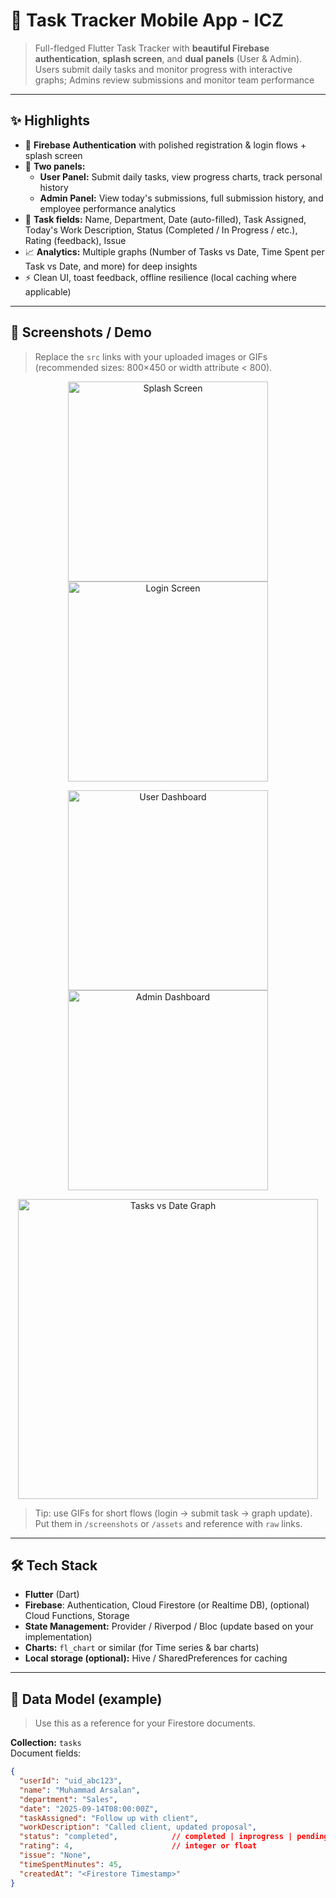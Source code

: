 # 🚀 Task Tracker Mobile App - ICZ

> Full-fledged Flutter Task Tracker with **beautiful Firebase authentication**, **splash screen**, and **dual panels** (User & Admin).  
> Users submit daily tasks and monitor progress with interactive graphs; Admins review submissions and monitor team performance

---

<!-- Badges (uncomment & replace if you want) -->
<!--
[![Flutter](https://img.shields.io/badge/Flutter-2.10-blue)]()
[![License: MIT](https://img.shields.io/badge/License-MIT-green)]()
-->

## ✨ Highlights
- 🔐 **Firebase Authentication** with polished registration & login flows + splash screen  
- 👥 **Two panels:**  
  - **User Panel:** Submit daily tasks, view progress charts, track personal history  
  - **Admin Panel:** View today's submissions, full submission history, and employee performance analytics  
- 📝 **Task fields:** Name, Department, Date (auto-filled), Task Assigned, Today's Work Description, Status (Completed / In Progress / etc.), Rating (feedback), Issue  
- 📈 **Analytics:** Multiple graphs (Number of Tasks vs Date, Time Spent per Task vs Date, and more) for deep insights  
- ⚡ Clean UI, toast feedback, offline resilience (local caching where applicable)

---

## 📸 Screenshots / Demo
> Replace the `src` links with your uploaded images or GIFs (recommended sizes: 800×450 or width attribute < 800).

<p align="center">
  <img src="https://github.com/your-username/Task_Tracker_Mobile_App/raw/main/screenshots/splash_screen.png" width="320" alt="Splash Screen" />
  <img src="https://github.com/your-username/Task_Tracker_Mobile_App/raw/main/screenshots/login_screen.png" width="320" alt="Login Screen" />
</p>

<p align="center">
  <img src="https://github.com/your-username/Task_Tracker_Mobile_App/raw/main/screenshots/user_dashboard.png" width="320" alt="User Dashboard" />
  <img src="https://github.com/your-username/Task_Tracker_Mobile_App/raw/main/screenshots/admin_dashboard.png" width="320" alt="Admin Dashboard" />
</p>

<p align="center">
  <img src="https://github.com/your-username/Task_Tracker_Mobile_App/raw/main/screenshots/graph_tasks_vs_date.png" width="480" alt="Tasks vs Date Graph" />
</p>

> Tip: use GIFs for short flows (login → submit task → graph update). Put them in `/screenshots` or `/assets` and reference with `raw` links.

---

## 🛠️ Tech Stack
- **Flutter** (Dart)  
- **Firebase**: Authentication, Cloud Firestore (or Realtime DB), (optional) Cloud Functions, Storage  
- **State Management:** Provider / Riverpod / Bloc (update based on your implementation)  
- **Charts:** `fl_chart` or similar (for Time series & bar charts)  
- **Local storage (optional):** Hive / SharedPreferences for caching

---

## 🔎 Data Model (example)
> Use this as a reference for your Firestore documents.

**Collection:** `tasks`  
Document fields:
```json
{
  "userId": "uid_abc123",
  "name": "Muhammad Arsalan",
  "department": "Sales",
  "date": "2025-09-14T08:00:00Z",
  "taskAssigned": "Follow up with client",
  "workDescription": "Called client, updated proposal",
  "status": "completed",            // completed | inprogress | pending
  "rating": 4,                      // integer or float
  "issue": "None",
  "timeSpentMinutes": 45,
  "createdAt": "<Firestore Timestamp>"
}

